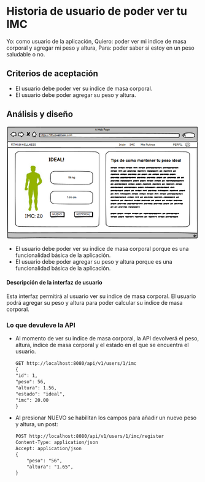 # Historia de usuario de poder ver tu IMC

Yo: como usuario de la aplicación,
Quiero: poder ver mi indice de masa corporal y agregar mi peso y altura,
Para: poder saber si estoy en un peso saludable o no.

## Criterios de aceptación

- El usuario debe poder ver su indice de masa corporal.
- El usuario debe poder agregar su peso y altura.

## Análisis y diseño

<img src="../assets/historia50.png" alt="Historia de usuario de poder ver tu IMC" width="500px" ><br/>

- El usuario debe poder ver su indice de masa corporal porque es una funcionalidad básica de la aplicación.
- El usuario debe poder agregar su peso y altura porque es una funcionalidad básica de la aplicación.

#### Descripción de la interfaz de usuario

Esta interfaz permitirá al usuario ver su indice de masa corporal. El usuario podrá agregar su peso y altura para poder calcular su indice de masa corporal.

### Lo que devuleve la API

- Al momento de ver su indice de masa corporal, la API devolverá el peso, altura, indice de masa corporal y el estado en el que se encuentra el usuario.

    ```
    GET http://localhost:8080/api/v1/users/1/imc 
    {
    "id": 1,
    "peso": 56,
    "altura": 1.56,
    "estado": "ideal",
    "imc": 20.00
    }
    ```

- Al presionar NUEVO se habilitan los campos para añadir un nuevo peso y altura, un post:
    
    ```
    POST http://localhost:8080/api/v1/users/1/imc/register
    Content-Type: application/json
    Accept: application/json
    {
        "peso": "56",
        "altura": "1.65",
    }
    ```